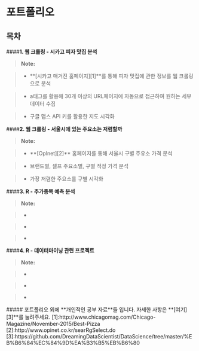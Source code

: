포트폴리오 
===================


목차
-------------
####**1. 웹 크롤링 - 시카고 피자 맛집 분석**

> **Note:**

> - <P>**[시카고 매거진 홈페이지][1]**를 통해 피자 맛집에 관한 정보를 웹 크롤링으로 분석</P>
	
> - <P>a태그를 활용해 30개 이상의 URL페이지에 자동으로 접근하여 원하는 세부 데이터 수집 </P>

> - <P>구글 맵스 API 키를 활용한 지도 시각화

####**2. 웹 크롤링 - 서울시에 있는 주요소는 저렴할까**

 > **Note:**

> - <P>**[Oplnet][2]** 홈페이지를 통해 서울시 구별 주유소 가격 분석</P>

> - <P>브랜드별, 셀프 주요소별, 구별 적정 가격 분석 

> - <P>가장 저렴한 주요소를 구별 시각화


####**3. R - 주가종목 예측 분석**

 > **Note:**

> - <P></P>

> - <P>

> - <P>


####**4. R - 데이터마이닝 관련 프로젝트**

 > **Note:**

> - <P></P>

> - <P>

> - <P>




<div>
#####<i class="icon-pencil"></i> 포트폴리오 외에 **개인적인 공부 자료**들 입니다.  자세한 사항은 **[여기][3]**를 눌려주세요.
[1]:http://www.chicagomag.com/Chicago-Magazine/November-2015/Best-Pizza
[2]:http://www.opinet.co.kr/searRgSelect.do
[3]:https://github.com/DreamingDataScientist/DataScience/tree/master/%EB%B6%84%EC%84%9D%EA%B3%B5%EB%B6%80
